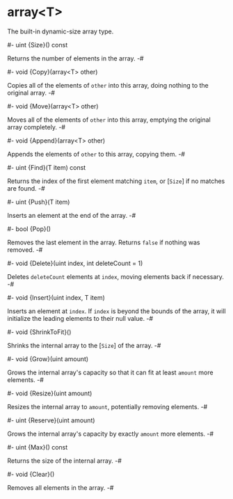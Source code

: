 # array\<T>

<!-- api-definition -->
The built-in dynamic-size array type.

<!-- api-instance-methods -->
#-
uint {Size}() const

Returns the number of elements in the array.
-#

#-
void {Copy}(array\<T> other)

Copies all of the elements of `other` into this array, doing nothing
to the original array.
-#

#-
void {Move}(array\<T> other)

Moves all of the elements of `other` into this array, emptying the
original array completely.
-#

#-
void {Append}(array\<T> other)

Appends the elements of `other` to this array, copying them.
-#

#-
uint {Find}(T item) const

Returns the index of the first element matching `item`, or [`Size`] if
no matches are found.
-#

#-
uint {Push}(T item)

Inserts an element at the end of the array.
-#

#-
bool {Pop}()

Removes the last element in the array. Returns `false` if nothing was
removed.
-#

#-
void {Delete}(uint index, int deleteCount = 1)

Deletes `deleteCount` elements at `index`, moving elements back if
necessary.
-#

#-
void {Insert}(uint index, T item)

Inserts an element at `index`. If `index` is beyond the bounds of the
array, it will initialize the leading elements to their null value.
-#

#-
void {ShrinkToFit}()

Shrinks the internal array to the [`Size`] of the array.
-#

#-
void {Grow}(uint amount)

Grows the internal array's capacity so that it can fit at least
`amount` more elements.
-#

#-
void {Resize}(uint amount)

Resizes the internal array to `amount`, potentially removing elements.
-#

#-
uint {Reserve}(uint amount)

Grows the internal array's capacity by exactly `amount` more elements.
-#

#-
uint {Max}() const

Returns the size of the internal array.
-#

#-
void {Clear}()

Removes all elements in the array.
-#

